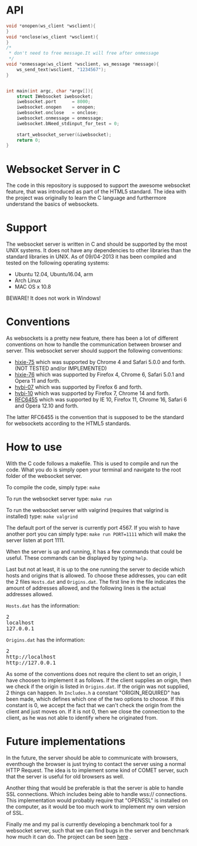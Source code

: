 # API
```c
void *onopen(ws_client *wsclient){
}
void *onclose(ws_client *wsclient){
}
/*
 * don't need to free message.It will free after onmessage
 */
void *onmessage(ws_client *wsclient, ws_message *message){
    ws_send_text(wsclient, "1234567");
}


int main(int argc, char *argv[]){
    struct IWebsocket iwebsocket;
    iwebsocket.port      = 8000;
    iwebsocket.onopen    = onopen;
    iwebsocket.onclose   = onclose;
    iwebsocket.onmessage = onmessage;
    iwebsocket.bNeed_stdinput_for_test = 0;
    
    start_websocket_server(&iwebsocket);
    return 0;
}
```

# Websocket Server in C 

The code in this repository is supposed to support the awesome websocket 
feature, that was introduced as part of the HTML5 standard. The idea with the
project was originally to learn the C language and furthermore understand the
basics of websockets. 


# Support

The websocket server is written in C and should be supported by the most UNIX 
systems. It does not have any dependencies to other libraries than the standard
libraries in UNIX. As of 09/04-2013 it has been compiled and tested on the 
following operating systems:

* Ubuntu 12.04, Ubuntu16.04, arm
* Arch Linux
* MAC OS x 10.8

BEWARE! It does not work in Windows!

# Conventions

As websockets is a pretty new feature, there has been a lot of different 
conventions on how to handle the communication between browser and server. This
websocket server should support the following conventions:

* [hixie-75](http://tools.ietf.org/html/draft-hixie-thewebsocketprotocol-75) 
which was supported by Chrome 4 and Safari 5.0.0 and forth. (NOT TESTED and/or 
IMPLEMENTED)
* [hixie-76](http://tools.ietf.org/html/draft-hixie-thewebsocketprotocol-76)
which was supported by Firefox 4, Chrome 6, Safari 5.0.1 and Opera 11 and forth.
* [hybi-07](http://tools.ietf.org/html/draft-ietf-hybi-thewebsocketprotocol-07)
which was supported by Firefox 6 and forth.
* [hybi-10](http://tools.ietf.org/html/draft-ietf-hybi-thewebsocketprotocol-10)
which was supported by Firefox 7, Chrome 14 and forth.
* [RFC6455](http://tools.ietf.org/html/rfc6455)
which was supported by IE 10, Firefox 11, Chrome 16, Safari 6 and Opera 12.10 
and forth.

The latter RFC6455 is the convention that is supposed to be the standard for
websockets according to the HTML5 standards.

# How to use
With the C code follows a makefile. This is used to compile and run the code.
What you do is simply open your terminal and navigate to the root folder of the
websocket server.

To compile the code, simply type:
`make`

To run the websocket server type:
`make run`

To run the websocket server with valgrind (requires that valgrind is installed) 
type:
`make valgrind`

The default port of the server is currently port 4567. If you wish to have 
another port you can simply type:
`make run PORT=1111`
which will make the server listen at port 1111.

When the server is up and running, it has a few commands that could be useful.
These commands can be displayed by typing `help`.

Last but not at least, it is up to the one running the server to decide which 
hosts and origins that is allowed. To choose these addresses, you can edit the 
2 files `Hosts.dat` and `Origins.dat`. The first line in the file indicates the
amount of addresses allowed, and the following lines is the actual addresses 
allowed.

`Hosts.dat` has the information:
<pre>
2
localhost
127.0.0.1
</pre>

`Origins.dat` has the information:
<pre>
2
http://localhost
http://127.0.0.1
</pre>

As some of the conventions does not require the client to set an origin, I have
choosen to implement it as follows. If the client supplies an origin, then we
check if the origin is listed in `Origins.dat`. If the origin was not supplied,
2 things can happen. In `Includes.h` a constant "ORIGIN\_REQUIRED" has been 
made, which defines which one of the two options to choose. If this constant
is 0, we accept the fact that we can't check the origin from the client and
just moves on. If it is not 0, then we close the connection to the client, as
he was not able to identify where he originated from.

# Future implementations

In the future, the server should be able to communicate with browsers, 
eventhough the browser is just trying to contact the server using a normal 
HTTP Request. The idea is to implement some kind of COMET server, such that 
the server is useful for old browsers as well.

Another thing that would be preferable is that the server is able to handle
SSL connections. Which includes being able to handle wss:// connections. This
implementation would probably require that "OPENSSL" is installed on the 
computer, as it would be too much work to implement my own version of SSL.

Finally me and my pal is currently developing a benchmark tool for a websocket 
server, such that we can find bugs in the server and benchmark how much it can
do. The project can be seen [here](https://github.com/hovmand/go-websocket-bench)
.
